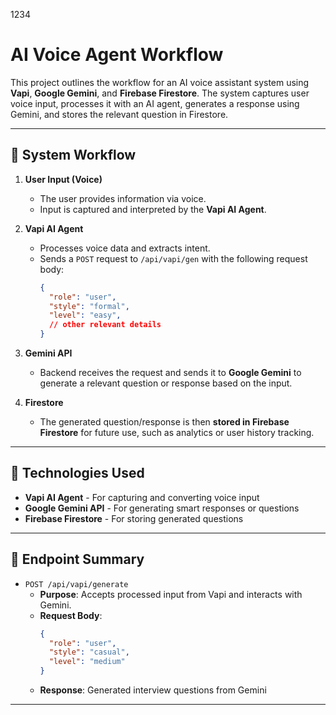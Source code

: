 1234
# AI Voice Agent Workflow

This project outlines the workflow for an AI voice assistant system using **Vapi**, **Google Gemini**, and **Firebase Firestore**. The system captures user voice input, processes it with an AI agent, generates a response using Gemini, and stores the relevant question in Firestore.

---

## 🧠 System Workflow

1. **User Input (Voice)**
   - The user provides information via voice.
   - Input is captured and interpreted by the **Vapi AI Agent**.

2. **Vapi AI Agent**
   - Processes voice data and extracts intent.
   - Sends a `POST` request to `/api/vapi/gen` with the following request body:
     ```json
     {
       "role": "user",
       "style": "formal",
       "level": "easy",
       // other relevant details
     }
     ```

3. **Gemini API**
   - Backend receives the request and sends it to **Google Gemini** to generate a relevant question or response based on the input.

4. **Firestore**
   - The generated question/response is then **stored in Firebase Firestore** for future use, such as analytics or user history tracking.

---

## 🧰 Technologies Used

- **Vapi AI Agent** - For capturing and converting voice input
- **Google Gemini API** - For generating smart responses or questions
- **Firebase Firestore** - For storing generated questions


---

## 📌 Endpoint Summary

- `POST /api/vapi/generate`
  - **Purpose**: Accepts processed input from Vapi and interacts with Gemini.
  - **Request Body**:
    ```json
    {
      "role": "user",
      "style": "casual",
      "level": "medium"
    }
    ```
  - **Response**: Generated interview questions from Gemini

---
